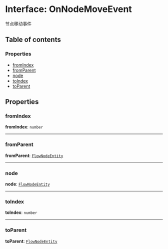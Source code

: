 # Interface: OnNodeMoveEvent

节点移动事件

## Table of contents

### Properties

* [fromIndex](/auto-docs/free-layout-editor/interfaces/OnNodeMoveEvent.md#fromindex)
* [fromParent](/auto-docs/free-layout-editor/interfaces/OnNodeMoveEvent.md#fromparent)
* [node](/auto-docs/free-layout-editor/interfaces/OnNodeMoveEvent.md#node)
* [toIndex](/auto-docs/free-layout-editor/interfaces/OnNodeMoveEvent.md#toindex)
* [toParent](/auto-docs/free-layout-editor/interfaces/OnNodeMoveEvent.md#toparent)

## Properties

### fromIndex

**fromIndex**: `number`

***

### fromParent

**fromParent**: [`FlowNodeEntity`](/auto-docs/free-layout-editor/classes/FlowNodeEntity-1.md)

***

### node

**node**: [`FlowNodeEntity`](/auto-docs/free-layout-editor/classes/FlowNodeEntity-1.md)

***

### toIndex

**toIndex**: `number`

***

### toParent

**toParent**: [`FlowNodeEntity`](/auto-docs/free-layout-editor/classes/FlowNodeEntity-1.md)
